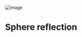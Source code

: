 ![image](https://user-images.githubusercontent.com/87518350/133224055-cf3aaa25-a8a7-481c-ab55-40f2bfd89da2.png)
# Sphere reflection
